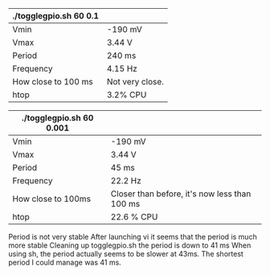 
|./togglegpio.sh 60 0.1|            |  
|----------------------|------------|   
|Vmin| -190 mV |                        
|Vmax| 3.44 V |                         
|Period| 240 ms|                       
|Frequency| 4.15 Hz|                    
|How close to 100 ms| Not very close.|  
| htop| 3.2% CPU|                     


|./togglegpio.sh 60 0.001 | | 
|-----------------------|------|
 |Vmin| -190 mV|
 |Vmax| 3.44 V|
 |Period| 45 ms|
 |Frequency| 22.2 Hz|
 |How close to 100ms| Closer than before, it's now less than 100 ms |
 |htop| 22.6 % CPU|
Period is not very stable
After launching vi it seems that the period is much more stable
Cleaning up togglegpio.sh the period is down to 41 ms
When using sh, the period actually seems to be slower at 43ms.
The shortest period I could manage was 41 ms.
